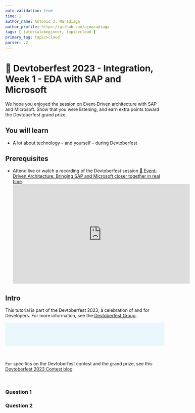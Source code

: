 ```yaml
---
auto_validation: true
time: 1
author_name: Antonio J. Maradiaga
author_profile: https://github.com/ajmaradiaga
tags: [ tutorial>beginner, topic>cloud ]
primary_tag: topic>cloud
parser: v2
---
```


# 🔴 Devtoberfest 2023 - Integration, Week 1 - EDA with SAP and Microsoft
<!-- description --> We hope you enjoyed the session on Event-Driven architecture with SAP and Microsoft. Show that you were listening, and earn extra points toward the Devtoberfest grand prize.
 
## You will learn
- A lot about technology – and yourself – during Devtoberfest

## Prerequisites
- Attend live or watch a recording of the Devtoberfest session [🔴 Event-Driven Architecture:  Bringing SAP and Microsoft closer together in real time](https://youtu.be/_kMVnPnmy2U).
  <iframe width="560" height="315" src="https://www.youtube.com/embed/_kMVnPnmy2U" frameborder="0" allowfullscreen></iframe>


## Intro
This tutorial is part of the Devtoberfest 2023, a celebration of and for Developers. For more information, see the [Devtoberfest Group](https://groups.community.sap.com/t5/devtoberfest/gh-p/Devtoberfest).

![Devtoberfest](devtoberfest-banner.gif)

&nbsp;

For specifics on the Devtoberfest contest and the grand prize, see this [Devtoberfest 2023 Contest blog](https://groups.community.sap.com/t5/devtoberfest-blog-posts/devtoberfest-2023-contest/ba-p/9357)

&nbsp;

### Question 1

### Question 2
